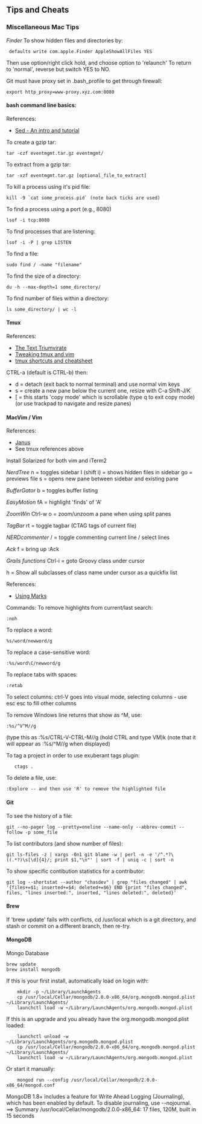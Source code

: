 
## Tips and Cheats

### Miscellaneous Mac Tips
 
*Finder* 
To show hidden files and directories by:

```
 defaults write com.apple.Finder AppleShowAllFiles YES
```

Then use option/right click hold, and choose option to 'relaunch' 
To return to 'normal', reverse but switch YES to NO.

Git must have proxy set in .bash_profile to get through firewall: 
```
export http_proxy=www-proxy.xyz.com:8080
```

#### bash command line basics:

References:
* [Sed - An intro and tutorial](http://www.grymoire.com/Unix/Sed.html)

To create a gzip tar: 
```
tar -czf eventmgmt.tar.gz eventmgmt/
```

To extract from a gzip tar: 
```
tar -xzf eventmgmt.tar.gz [optional_file_to_extract]
```
                         
To kill a process using it's pid file:  
```
kill -9 `cat some_process.pid` (note back ticks are used)
```

To find a process using a port (e.g., 8080)
```
lsof -i tcp:8080
```

To find processes that are listening:
```
lsof -i -P | grep LISTEN
```

To find a file:  
```
sudo find / -name "filename"
```

To find the size of a directory:
```
du -h --max-depth=1 some_directory/
```

To find number of files within a directory:
```
ls some_directory/ | wc -l
```

#### Tmux

References:
* [The Text Triumvirate](http://www.drbunsen.org/the-text-triumvirate/)
* [Tweaking tmux and vim](https://wincent.com/blog/tweaking-command-t-and-vim-for-use-in-the-terminal-and-tmux)
* [tmux shortcuts and cheatsheet](https://gist.github.com/MohamedAlaa/2961058)

CTRL-a (default is CTRL-b) then:
* d  = detach (exit back to normal terminal) and use normal vim keys 
* s  = create a new pane below the current one, resize with C-a Shift-J/K
* \[ = this starts 'copy mode' which is scrollable (type q to exit copy mode)
(or use trackpad to navigate and resize panes)

#### MacVim / Vim 

References:
* [Janus](https://github.com/carlhuda/janus)
* See tmux references above

Install Solarized for both vim and iTerm2

*NerdTree*
<Leader> n  = toggles sidebar
I (shift i) = shows hidden files in sidebar
go          = previews file
s           = opens new pane between sidebar and existing pane

*BufferGator*
<Leader> b = toggles buffer listing

*EasyMotion*
<Leader><Leader>fA = highlight 'finds' of 'A'

*ZoomWin*
Ctrl-w o = zoom/unzoom a pane when using split panes

*TagBar*
<Leader>rt = toggle tagbar (CTAG tags of current file)

*NERDcommenter*
<Leader>/ = toggle commenting current line / select lines

*Ack*
<Leader>f = bring up :Ack

*Grails functions*
Ctrl-i = goto Groovy class under cursor

<Leader>h = Show all subclasses of class name under cursor as a quickfix list

References:
* [Using Marks](http://vim.wikia.com/wiki/Using_marks)


Commands:
To remove highlights from current/last search:  
```
:noh
```

To replace a word:  
```
%s/word/newword/g
```

To replace a case-sensitive word: 
```
:%s/word\C/newword/g
```

To replace tabs with spaces:
```
:retab
```

To select columns:
ctrl-V goes into visual mode, selecting columns - use esc esc to fill other columns

To remove Windows line returns that show as ^M, use:
```
:%s/^V^M//g
``` 

(type this as :%s/CTRL-V-CTRL-M//g  (hold CTRL and type VM)k
(note that it will appear as :%s/^M//g when displayed)

To tag a project in order to use exuberant tags plugin:
```
   ctags . 
```

To delete a file, use:
```
:Explore -- and then use 'R' to remove the highlighted file
```

#### Git

To see the history of a file:

```
git --no-pager log --pretty=oneline --name-only --abbrev-commit --follow -p some_file
```

To list contributors (and show number of files):

```
git ls-files -z | xargs -0n1 git blame -w | perl -n -e '/^.*?\((.*?)\s[\d]{4}/; print $1,"\n"' | sort -f | uniq -c | sort -n
```

To show specific contibution statistics for a contributor:

```
git log --shortstat --author "chasdev" | grep "files changed" | awk '{files+=$1; inserted+=$4; deleted+=$6} END {print "files changed", files, "lines inserted:", inserted, "lines deleted:", deleted}'
```

#### Brew 

If 'brew update' fails with conflicts, cd /usr/local which is a git directory, and stash or commit on a different branch, then re-try. 

#### MongoDB 

Mongo Database

```
brew update
brew install mongodb
```

If this is your first install, automatically load on login with:
```
    mkdir -p ~/Library/LaunchAgents
    cp /usr/local/Cellar/mongodb/2.0.0-x86_64/org.mongodb.mongod.plist ~/Library/LaunchAgents/
    launchctl load -w ~/Library/LaunchAgents/org.mongodb.mongod.plist
```

If this is an upgrade and you already have the org.mongodb.mongod.plist loaded:
```
    launchctl unload -w ~/Library/LaunchAgents/org.mongodb.mongod.plist
    cp /usr/local/Cellar/mongodb/2.0.0-x86_64/org.mongodb.mongod.plist ~/Library/LaunchAgents/
    launchctl load -w ~/Library/LaunchAgents/org.mongodb.mongod.plist
```

Or start it manually:
```
    mongod run --config /usr/local/Cellar/mongodb/2.0.0-x86_64/mongod.conf
```

MongoDB 1.8+ includes a feature for Write Ahead Logging (Journaling), which has been enabled by default.
To disable journaling, use --nojournal.
==> Summary
/usr/local/Cellar/mongodb/2.0.0-x86_64: 17 files, 120M, built in 15 seconds
